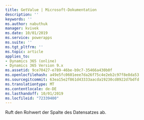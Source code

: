 ```yaml
---
title: GetValue | Microsoft-Dokumentation
description: ''
keywords: ''
ms.author: nabuthuk
manager: kvivek
ms.date: 10/01/2019
ms.service: powerapps
ms.suite: ''
ms.tgt_pltfrm: ''
ms.topic: article
applies_to:
- Dynamics 365 (online)
- Dynamics 365 Version 9.x
ms.assetid: 9ce70427-e789-46be-b9c7-35466a430b0f
ms.openlocfilehash: a49e5fc0601eee7da26f75c4e2eb2c97f8e8da53
ms.sourcegitcommit: 63ea15e2f861d43333aacda19230cd8922d7bdfd
ms.translationtype: MT
ms.contentlocale: de-DE
ms.lasthandoff: 10/01/2019
ms.locfileid: "72339400"
---
```

Ruft den Rohwert der Spalte des Datensatzes ab.
